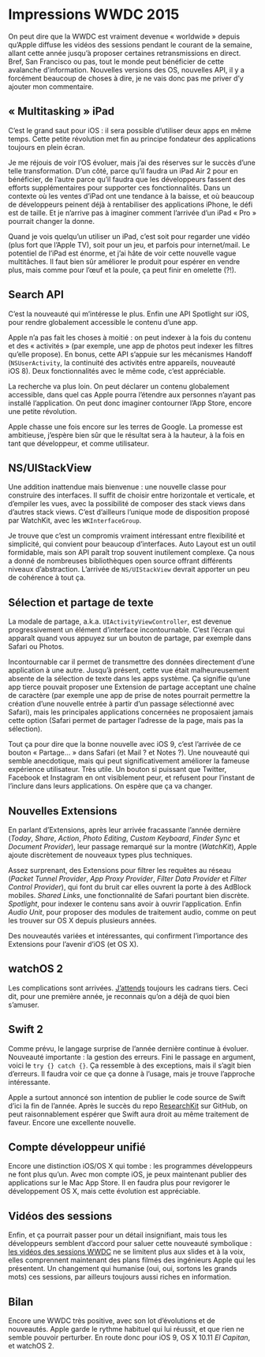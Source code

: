 # Impressions WWDC 2015

On peut dire que la WWDC est vraiment devenue « worldwide » depuis qu’Apple diffuse les vidéos des sessions pendant le courant de la semaine, allant cette année jusqu’à proposer certaines retransmissions en direct. Bref, San Francisco ou pas, tout le monde peut bénéficier de cette avalanche d’information. Nouvelles versions des OS, nouvelles API, il y a forcément beaucoup de choses à dire, je ne vais donc pas me priver d’y ajouter mon commentaire.


## « Multitasking » iPad

C’est le grand saut pour iOS : il sera possible d’utiliser deux apps en même temps. Cette petite révolution met fin au principe fondateur des applications toujours en plein écran. 

Je me réjouis de voir l’OS évoluer, mais j’ai des réserves sur le succès d’une telle transformation. D’un côté, parce qu’il faudra un iPad Air 2 pour en bénéficier, de l’autre parce qu’il faudra que les développeurs fassent des efforts supplémentaires pour supporter ces fonctionnalités. Dans un contexte où les ventes d’iPad ont une tendance à la baisse, et où beaucoup de développeurs peinent déjà à rentabiliser des applications iPhone, le défi est de taille. Et je n’arrive pas à imaginer comment l’arrivée d’un iPad « Pro » pourrait changer la donne. 

Quand je vois quelqu’un utiliser un iPad, c’est soit pour regarder une vidéo (plus fort que l’Apple TV), soit pour un jeu, et parfois pour internet/mail. Le potentiel de l’iPad est énorme, et j’ai hâte de voir cette nouvelle vague multitâches. Il faut bien sûr améliorer le produit pour espérer en vendre plus, mais comme pour l’œuf et la poule, ça peut finir en omelette (?!).


## Search API

C’est la nouveauté qui m’intéresse le plus. Enfin une API Spotlight sur iOS, pour rendre globalement accessible le contenu d’une app. 

Apple n’a pas fait les choses à moitié : on peut indexer à la fois du contenu et des « activités » (par exemple, une app de photos peut indexer les filtres qu’elle propose). En bonus, cette API s’appuie sur les mécanismes Handoff (`NSUserActivity`, la continuité des activités entre appareils, nouveauté iOS 8). Deux fonctionnalités avec le même code, c’est appréciable.

La recherche va plus loin. On peut déclarer un contenu globalement accessible, dans quel cas Apple pourra l’étendre aux personnes n’ayant pas installé l’application. On peut donc imaginer contourner l’App Store, encore une petite révolution. 

Apple chasse une fois encore sur les terres de Google. La promesse est ambitieuse, j’espère bien sûr que le résultat sera à la hauteur, à la fois en tant que développeur, et comme utilisateur. 


## NS/UIStackView

Une addition inattendue mais bienvenue : une nouvelle classe pour construire des interfaces. Il suffit de choisir entre horizontale et verticale, et d’empiler les vues, avec la possibilité de composer des stack views dans d’autres stack views. C’est d’ailleurs l’unique mode de disposition proposé par WatchKit, avec les `WKInterfaceGroup`. 

Je trouve que c’est un compromis vraiment intéressant entre flexibilité et simplicité, qui convient pour beaucoup d’interfaces. Auto Layout est un outil formidable, mais son API paraît trop souvent inutilement complexe. Ça nous a donné de nombreuses bibliothèques open source offrant différents niveaux d’abstraction. L’arrivée de `NS/UIStackView` devrait apporter un peu de cohérence à tout ça.


## Sélection et partage de texte

La modale de partage, a.k.a. `UIActivityViewController`, est devenue progressivement un élément d’interface incontournable. C’est l’écran qui apparaît quand vous appuyez sur un bouton de partage, par exemple dans Safari ou Photos.

Incontournable car il permet de transmettre des données directement d’une application à une autre. Jusqu’à présent, cette vue était malheureusement absente de la sélection de texte dans les apps système. Ça signifie qu’une app tierce pouvait proposer une Extension de partage acceptant une chaîne de caractère (par exemple une app de prise de notes pourrait permettre la création d’une nouvelle entrée à partir d’un passage sélectionné avec Safari), mais les principales applications concernées ne proposaient jamais cette option (Safari permet de partager l’adresse de la page, mais pas la sélection). 

Tout ça pour dire que la bonne nouvelle avec iOS 9, c’est l’arrivée de ce bouton « Partage… » dans Safari (et Mail ? et Notes ?). Une nouveauté qui semble anecdotique, mais qui peut significativement améliorer la fameuse expérience utilisateur. Très utile. Un bouton si puissant que Twitter, Facebook et Instagram en ont visiblement peur, et refusent pour l’instant de l’inclure dans leurs applications. On espère que ça va changer.


## Nouvelles Extensions

En parlant d’Extensions, après leur arrivée fracassante l’année dernière (_Today_, _Share_, _Action_, _Photo Editing_, _Custom Keyboard_, _Finder Sync_ et _Document Provider_), leur passage remarqué sur la montre (_WatchKit_), Apple ajoute discrètement de nouveaux types plus techniques. 

Assez surprenant, des Extensions pour filtrer les requêtes au réseau (_Packet Tunnel Provider_, _App Proxy Provider_, _Filter Data Provider_ et _Filter Control Provider_), qui font du bruit car elles ouvrent la porte à des AdBlock mobiles. _Shared Links_, une fonctionnalité de Safari pourtant bien discrète. _Spotlight_, pour indexer le contenu sans avoir à ouvrir l’application. Enfin _Audio Unit_, pour proposer des modules de traitement audio, comme on peut les trouver sur OS X depuis plusieurs années.

Des nouveautés variées et intéressantes, qui confirment l’importance des Extensions pour l’avenir d’iOS (et OS X).


## watchOS 2

Les complications sont arrivées. [J’attends](http://www.vtourraine.net/blog/2015/watchkit-version-1) toujours les cadrans tiers. Ceci dit, pour une première année, je reconnais qu’on a déjà de quoi bien s’amuser.


## Swift 2

Comme prévu, le langage surprise de l’année dernière continue à évoluer. Nouveauté importante : la gestion des erreurs. Fini le passage en argument, voici le `try {} catch {}`. Ça ressemble à des exceptions, mais il s’agit bien d’erreurs. Il faudra voir ce que ça donne à l’usage, mais je trouve l’approche intéressante.

Apple a surtout annoncé son intention de publier le code source de Swift d’ici la fin de l’année. Après le succès du repo [ResearchKit](https://github.com/ResearchKit/ResearchKit) sur GitHub, on peut raisonnablement espérer que Swift aura droit au même traitement de faveur. Encore une excellente nouvelle.


## Compte développeur unifié

Encore une distinction iOS/OS X qui tombe : les programmes développeurs ne font plus qu’un. Avec mon compte iOS, je peux maintenant publier des applications sur le Mac App Store. Il en faudra plus pour revigorer le développement OS X, mais cette évolution est appréciable.


## Vidéos des sessions

Enfin, et ça pourrait passer pour un détail insignifiant, mais tous les développeurs semblent d’accord pour saluer cette nouveauté symbolique : [les vidéos des sessions WWDC](https://developer.apple.com/videos/wwdc/2015/) ne se limitent plus aux slides et à la voix, elles comprennent maintenant des plans filmés des ingénieurs Apple qui les présentent. Un changement qui humanise (oui, oui, sortons les grands mots) ces sessions, par ailleurs toujours aussi riches en information.


## Bilan

Encore une WWDC très positive, avec son lot d’évolutions et de nouveautés. Apple garde le rythme habituel qui lui réussit, et que rien ne semble pouvoir perturber. En route donc pour iOS 9, OS X 10.11 _El Capitan_, et watchOS 2.